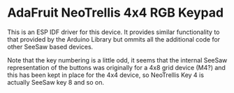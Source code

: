 # AdaFruit NeoTrellis 4x4 RGB Keypad

This is an ESP IDF driver for this device.  It provides similar functionality to that provided by the Arduino Library but ommits all the additional code for other SeeSaw based devices.

Note that the key numbering is a little odd, it seems that the internal SeeSaw representation of the buttons was originally for a 4x8 grid device (M4?) and this has been kept in place
for the 4x4 device, so NeoTrellis Key 4 is actually SeeSaw key 8 and so on.  
